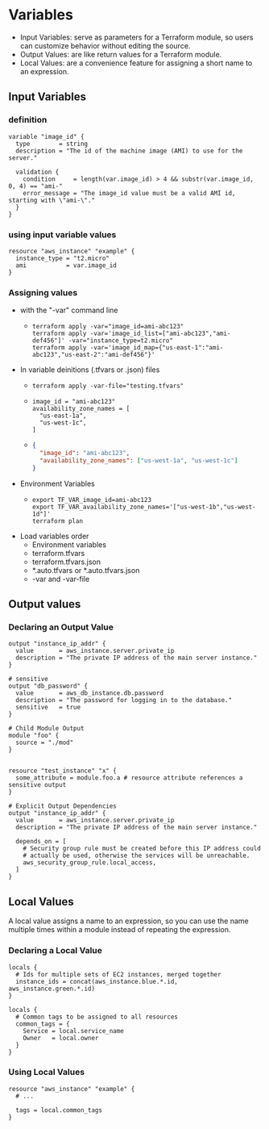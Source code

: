 # Variables

- Input Variables: serve as parameters for a Terraform module, so users can customize behavior without editing the source.
- Output Values: are like return values for a Terraform module.
- Local Values: are a convenience feature for assigning a short name to an expression.


## Input Variables

### definition
```hcl
variable "image_id" {
  type        = string
  description = "The id of the machine image (AMI) to use for the server."

  validation {
    condition     = length(var.image_id) > 4 && substr(var.image_id, 0, 4) == "ami-"
    error_message = "The image_id value must be a valid AMI id, starting with \"ami-\"."
  }
}
```

### using input variable values
```hcl
resource "aws_instance" "example" {
  instance_type = "t2.micro"
  ami           = var.image_id
}
```

### Assigning values
- with the "-var" command line
  - ```shell
    terraform apply -var="image_id=ami-abc123"
    terraform apply -var='image_id_list=["ami-abc123","ami-def456"]' -var="instance_type=t2.micro"
    terraform apply -var='image_id_map={"us-east-1":"ami-abc123","us-east-2":"ami-def456"}'
    ```
- In variable deinitions (.tfvars or .json) files
  - ```shell
    terraform apply -var-file="testing.tfvars"
    ``` 
  - ```
    image_id = "ami-abc123"
    availability_zone_names = [
      "us-east-1a",
      "us-west-1c",
    ]
    ```
  - ```json
    {
      "image_id": "ami-abc123",
      "availability_zone_names": ["us-west-1a", "us-west-1c"]
    }
    ```
- Environment Variables
    - ```shell
      export TF_VAR_image_id=ami-abc123
      export TF_VAR_availability_zone_names='["us-west-1b","us-west-1d"]'
      terraform plan
      ```
- Load variables order
  - Environment variables
  - terraform.tfvars
  - terraform.tfvars.json
  - *.auto.tfvars or *.auto.tfvars.json
  - -var and -var-file

    
## Output values

### Declaring an Output Value
```hcl
output "instance_ip_addr" {
  value       = aws_instance.server.private_ip
  description = "The private IP address of the main server instance."
}

# sensitive
output "db_password" {
  value       = aws_db_instance.db.password
  description = "The password for logging in to the database."
  sensitive   = true
}

# Child Module Output
module "foo" {
  source = "./mod"
}


resource "test_instance" "x" {
  some_attribute = module.foo.a # resource attribute references a sensitive output
}

# Explicit Output Dependencies
output "instance_ip_addr" {
  value       = aws_instance.server.private_ip
  description = "The private IP address of the main server instance."

  depends_on = [
    # Security group rule must be created before this IP address could
    # actually be used, otherwise the services will be unreachable.
    aws_security_group_rule.local_access,
  ]
}
```

## Local Values
A local value assigns a name to an expression, so you can use the name multiple times within a module instead of
repeating the expression.

### Declaring a Local Value
```hcl
locals {
  # Ids for multiple sets of EC2 instances, merged together
  instance_ids = concat(aws_instance.blue.*.id, aws_instance.green.*.id)
}

locals {
  # Common tags to be assigned to all resources
  common_tags = {
    Service = local.service_name
    Owner   = local.owner
  }
}
```

### Using Local Values
```hcl
resource "aws_instance" "example" {
  # ...

  tags = local.common_tags
}
```
